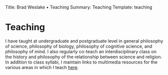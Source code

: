 Title: Brad Weslake &bull; Teaching
Summary: Teaching
Template: teaching

# Teaching

I have taught at undergraduate and postgraduate level in general philosophy of science, philosophy of biology, philosophy of cognitive science, and philosophy of mind.  I also regularly co-teach an interdisciplinary class on the history and philosophy of the relationship between science and religion.  In addition to class syllabi, I maintain links to multimedia resources for the various areas in which I teach [here](/teaching/resources).